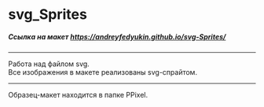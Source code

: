 # svg_Sprites

##### Ссылка на макет https://andreyfedyukin.github.io/svg-Sprites/

---

Работа над файлом svg.
<br>
Все изображения в макете реализованы svg-спрайтом.

---

Образец-макет находится в папке PPixel.
